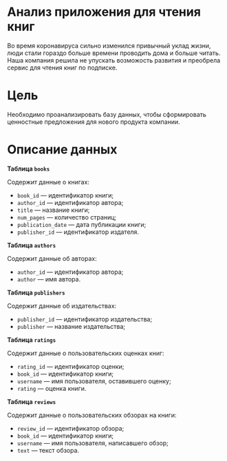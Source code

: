 # Анализ приложения для чтения книг
Во время коронавируса сильно изменился привычный уклад жизни, люди стали гораздо больше времени проводить дома и больше читать. Наша компания решила не упускать возможость развития и преобрела сервис для чтения книг по подписке. 
# Цель
Необходимо проанализировать базу данных, чтобы сформировать ценностные предложения для нового продукта компании.
# Описание данных
**Таблица `books`**

Содержит данные о книгах:

- `book_id` — идентификатор книги;
- `author_id` — идентификатор автора;
- `title` — название книги;
- `num_pages` — количество страниц;
- `publication_date` — дата публикации книги;
- `publisher_id` — идентификатор издателя.

**Таблица `authors`**

Содержит данные об авторах:

- `author_id` — идентификатор автора;
- `author` — имя автора.

**Таблица `publishers`**

Содержит данные об издательствах:

- `publisher_id` — идентификатор издательства;
- `publisher` — название издательства;

**Таблица `ratings`**

Содержит данные о пользовательских оценках книг:

- `rating_id` — идентификатор оценки;
- `book_id` — идентификатор книги;
- `username` — имя пользователя, оставившего оценку;
- `rating` — оценка книги.

**Таблица `reviews`**

Содержит данные о пользовательских обзорах на книги:

- `review_id` — идентификатор обзора;
- `book_id` — идентификатор книги;
- `username` — имя пользователя, написавшего обзор;
- `text` — текст обзора.
